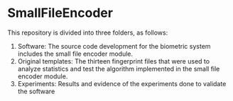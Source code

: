 # SmallFileEncoder
This repository is divided into three folders, as follows:
1. Software: The source code development for the biometric system includes the small file encoder module.
2. Original templates: The thirteen fingerprint files that were used to analyze statistics and test the algorithm implemented in the small file encoder module.
3. Experiments: Results and evidence of the experiments done to validate the software
